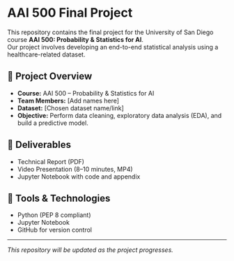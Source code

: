 # AAI 500 Final Project

This repository contains the final project for the University of San Diego course **AAI 500: Probability & Statistics for AI**.  
Our project involves developing an end-to-end statistical analysis using a healthcare-related dataset.

## 📌 Project Overview
- **Course:** AAI 500 – Probability & Statistics for AI  
- **Team Members:** [Add names here]  
- **Dataset:** [Chosen dataset name/link]  
- **Objective:** Perform data cleaning, exploratory data analysis (EDA), and build a predictive model.

## 📂 Deliverables
- Technical Report (PDF)  
- Video Presentation (8–10 minutes, MP4)  
- Jupyter Notebook with code and appendix  

## 🔧 Tools & Technologies
- Python (PEP 8 compliant)  
- Jupyter Notebook  
- GitHub for version control  

---

*This repository will be updated as the project progresses.*
